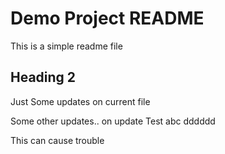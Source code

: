 # Demo Project README

This is a simple readme file


## Heading 2

Just Some updates on current file

Some other updates.. on update  Test abc dddddd

This can cause trouble
